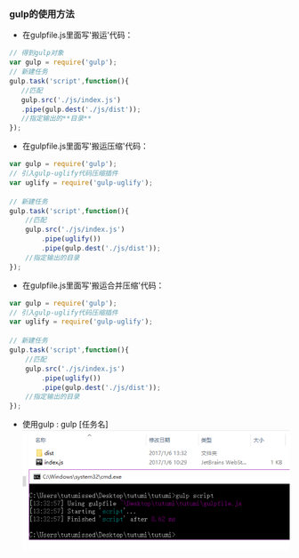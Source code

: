 ### gulp的使用方法
+ 在gulpfile.js里面写'搬运'代码： 

```javascript
// 得到gulp对象
var gulp = require('gulp');
// 新建任务
gulp.task('script',function(){
   //匹配
   gulp.src('./js/index.js')
   .pipe(gulp.dest('./js/dist'));
   //指定输出的**目录**   
});
```
+ 在gulpfile.js里面写'搬运压缩'代码：

```javascript
var gulp = require('gulp');
// 引入gulp-uglify代码压缩插件
var uglify = require('gulp-uglify');

// 新建任务
gulp.task('script',function(){
    //匹配
    gulp.src('./js/index.js')
        .pipe(uglify())
        .pipe(gulp.dest('./js/dist'));
    //指定输出的目录
});
```
+ 在gulpfile.js里面写'搬运合并压缩'代码：

```javascript
var gulp = require('gulp');
// 引入gulp-uglify代码压缩插件
var uglify = require('gulp-uglify');

// 新建任务
gulp.task('script',function(){
    //匹配
    gulp.src('./js/index.js')
        .pipe(uglify())
        .pipe(gulp.dest('./js/dist'));
    //指定输出的目录
});
```

+ 使用gulp : gulp [任务名]
![](/assets/gulp命令执行.png)
